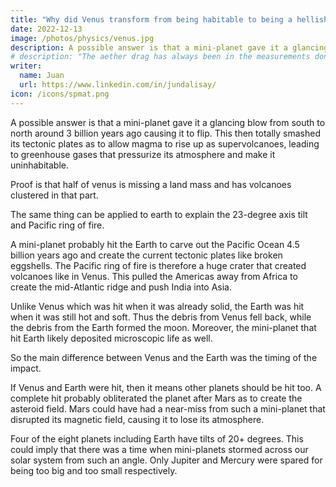 ```yaml
---
title: "Why did Venus transform from being habitable to being a hellish planet?"
date: 2022-12-13
image: /photos/physics/venus.jpg
description: A possible answer is that a mini-planet gave it a glancing blow from south to north around 3 billion years ago causing it to flip
# description: "The aether drag has always been in the measurements done by physicists on light"
writer:
  name: Juan
  url: https://www.linkedin.com/in/jundalisay/
icon: /icons/spmat.png
---
```



 

A possible answer is that a mini-planet gave it a glancing blow from south to north around 3 billion years ago causing it to flip. This then totally smashed its tectonic plates as to allow magma to rise up as supervolcanoes, leading to greenhouse gases that pressurize its atmosphere and make it uninhabitable. 

Proof is that half of venus is missing a land mass and has volcanoes clustered in that part. 

The same thing can be applied to earth to explain the 23-degree axis tilt and Pacific ring of fire. 

A mini-planet probably hit the Earth to carve out the Pacific Ocean 4.5 billion years ago and create the current tectonic plates like broken eggshells. The Pacific ring of fire is therefore a huge crater that created volcanoes like in Venus. This pulled the Americas away from Africa to create the mid-Atlantic ridge and push India into Asia.

Unlike Venus which was hit when it was already solid, the Earth was hit when it was still hot and soft. Thus the debris from Venus fell back, while the debris from the Earth formed the moon. Moreover, the mini-planet that hit Earth likely deposited microscopic life as well.

So the main difference between Venus and the Earth was the timing of the impact.

If Venus and Earth were hit, then it means other planets should be hit too. A complete hit probably obliterated the planet after Mars as to create the asteroid field. Mars could have had a near-miss from such a mini-planet that disrupted its magnetic field, causing it to lose its atmosphere.  

Four of the eight planets including Earth have tilts of 20+ degrees. This could imply that there was a time when mini-planets stormed across our solar system from such an angle. Only Jupiter and Mercury were spared for being too big and too small respectively.